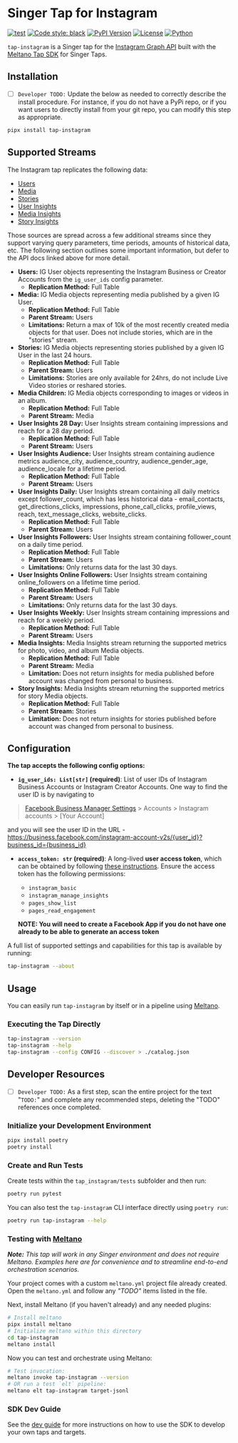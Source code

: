 # Singer Tap for Instagram

[![test](https://github.com/prratek/tap-instagram/actions/workflows/ci_workflow.yml/badge.svg)](https://github.com/prratek/tap-instagram/actions/workflows/ci_workflow.yml)
[![Code style: black](https://img.shields.io/badge/code%20style-black-000000.svg)](https://github.com/psf/black)
[![PyPI Version](https://img.shields.io/pypi/v/tap-instagram?style=flat)](https://pypi.org/project/tap-instagram/)
[![License](https://img.shields.io/pypi/l/tap-instagram)](LICENSE.md)
[![Python](https://img.shields.io/pypi/pyversions/tap-instagram)](https://pypi.org/project/tap-instagram/)

`tap-instagram` is a Singer tap for the [Instagram Graph API](https://developers.facebook.com/docs/instagram-api) built 
with the [Meltano Tap SDK](https://sdk.meltano.com) for Singer Taps.

## Installation

- [ ] `Developer TODO:` Update the below as needed to correctly describe the install procedure. For instance, if you do not have a PyPi repo, or if you want users to directly install from your git repo, you can modify this step as appropriate.

```bash
pipx install tap-instagram
```

## Supported Streams

The Instagram tap replicates the following data:
* [Users](https://developers.facebook.com/docs/instagram-api/reference/ig-user)
* [Media](https://developers.facebook.com/docs/instagram-api/reference/ig-user/media)
* [Stories](https://developers.facebook.com/docs/instagram-api/reference/ig-user/stories)
* [User Insights](https://developers.facebook.com/docs/instagram-api/reference/ig-user/insights)
* [Media Insights](https://developers.facebook.com/docs/instagram-api/reference/ig-media/insights)
* [Story Insights](https://developers.facebook.com/docs/instagram-api/reference/ig-media/insights)

Those sources are spread across a few additional streams since they support varying query parameters, time periods, 
amounts of historical data, etc. The following section outlines some important information, but defer to the API docs 
linked above for more detail.

* **Users:** IG User objects representing the Instagram Business or Creator Accounts from the `ig_user_ids` config 
parameter.
  * **Replication Method:** Full Table
* **Media:** IG Media objects representing media published by a given IG User.
  * **Replication Method:** Full Table
  * **Parent Stream:** Users
  * **Limitations:** Return a max of 10k of the most recently created media objects for that user. Does not include
  stories, which are in the "stories" stream.
* **Stories:** IG Media objects representing stories published by a given IG User in the last 24 hours.
  * **Replication Method:** Full Table
  * **Parent Stream:** Users
  * **Limitations:** Stories are only available for 24hrs, do not include Live Video stories or reshared stories.
* **Media Children:** IG Media objects corresponding to images or videos in an album.
  * **Replication Method:** Full Table
  * **Parent Stream:** Media
* **User Insights 28 Day:** User Insights stream containing impressions and reach for a 28 day period.
  * **Replication Method:** Full Table
  * **Parent Stream:** Users
* **User Insights Audience:** User Insights stream containing audience metrics audience_city, audience_country, 
audience_gender_age, audience_locale for a lifetime period.
  * **Replication Method:** Full Table
  * **Parent Stream:** Users
* **User Insights Daily:** User Insights stream containing all daily metrics except follower_count, which has less 
historical data - email_contacts, get_directions_clicks, impressions, phone_call_clicks, profile_views, reach, 
text_message_clicks, website_clicks.
  * **Replication Method:** Full Table
  * **Parent Stream:** Users
* **User Insights Followers:** User Insights stream containing follower_count on a daily time period.
  * **Replication Method:** Full Table
  * **Parent Stream:** Users
  * **Limitations:** Only returns data for the last 30 days.
* **User Insights Online Followers:** User Insights stream containing online_followers on a lifetime time period.
  * **Replication Method:** Full Table
  * **Parent Stream:** Users
  * **Limitations:** Only returns data for the last 30 days.
* **User Insights Weekly:** User Insights stream containing impressions and reach for a weekly period.
  * **Replication Method:** Full Table
  * **Parent Stream:** Users
* **Media Insights:** Media Insights stream returning the supported metrics for photo, video, and album Media objects.
  * **Replication Method:** Full Table
  * **Parent Stream:** Media
  * **Limitation:** Does not return insights for media published before account was changed from personal to business.
* **Story Insights:** Media Insights stream returning the supported metrics for story Media objects.
  * **Replication Method:** Full Table
  * **Parent Stream:** Stories
  * **Limitation:** Does not return insights for stories published before account was changed from personal to business.

## Configuration

**The tap accepts the following config options:**

- **`ig_user_ids: List[str]` (required)**: List of user IDs of Instagram Business Accounts or Instagram Creator Accounts. One way to 
find the user ID is by navigating to
> [Facebook Business Manager Settings](https://business.facebook.com/settings) > Accounts > Instagram accounts > [Your Account]

and you will see the user ID in the URL - https://business.facebook.com/instagram-account-v2s/{user_id}?business_id={business_id}

- **`access_token: str` (required)**: A long-lived **user access token**, which can be obtained by following 
[these instructions](https://developers.facebook.com/docs/pages/access-tokens). Ensure the access token has the 
following permissions:
  - `instagram_basic`
  - `instagram_manage_insights`
  - `pages_show_list`
  - `pages_read_engagement`

  **NOTE: You will need to create a Facebook App if you do not have one already to be able to generate an access token**

A full list of supported settings and capabilities for this
tap is available by running:

```bash
tap-instagram --about
```


## Usage

You can easily run `tap-instagram` by itself or in a pipeline using [Meltano](https://meltano.com/).

### Executing the Tap Directly

```bash
tap-instagram --version
tap-instagram --help
tap-instagram --config CONFIG --discover > ./catalog.json
```

## Developer Resources

- [ ] `Developer TODO:` As a first step, scan the entire project for the text "`TODO:`" and complete any recommended steps, deleting the "TODO" references once completed.

### Initialize your Development Environment

```bash
pipx install poetry
poetry install
```

### Create and Run Tests

Create tests within the `tap_instagram/tests` subfolder and
  then run:

```bash
poetry run pytest
```

You can also test the `tap-instagram` CLI interface directly using `poetry run`:

```bash
poetry run tap-instagram --help
```

### Testing with [Meltano](https://www.meltano.com)

_**Note:** This tap will work in any Singer environment and does not require Meltano.
Examples here are for convenience and to streamline end-to-end orchestration scenarios._

Your project comes with a custom `meltano.yml` project file already created. Open the `meltano.yml` and follow any _"TODO"_ items listed in
the file.

Next, install Meltano (if you haven't already) and any needed plugins:

```bash
# Install meltano
pipx install meltano
# Initialize meltano within this directory
cd tap-instagram
meltano install
```

Now you can test and orchestrate using Meltano:

```bash
# Test invocation:
meltano invoke tap-instagram --version
# OR run a test `elt` pipeline:
meltano elt tap-instagram target-jsonl
```

### SDK Dev Guide

See the [dev guide](https://sdk.meltano.com/en/latest/dev_guide.html) for more instructions on how to use the SDK to 
develop your own taps and targets.
